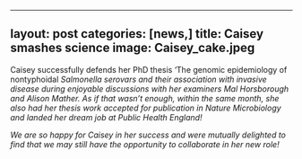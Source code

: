 
---
layout: post
categories: [news,]
title: Caisey smashes science
image: Caisey_cake.jpeg
---

Caisey successfully defends her PhD thesis ‘The genomic epidemiology of nontyphoidal <i>Salmonella<i/> serovars and their association with invasive disease during enjoyable discussions with her examiners Mal Horsborough and Alison Mather. As if that wasn’t enough, within the same month, she also had her thesis work accepted for publication in Nature Microbiology and landed her dream job at Public Health England! 

We are so happy for Caisey in her success and were mutually delighted to find that we may still have the opportunity to collaborate in her new role!
